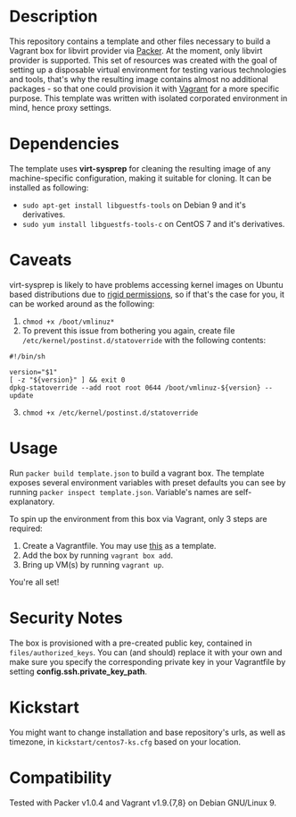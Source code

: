 # Description
This repository contains a template and other files necessary to build a Vagrant box for libvirt provider via [Packer](https://www.packer.io). At the moment, only libvirt provider is supported. This set of resources was created with the goal of setting up a disposable virtual environment for testing various technologies and tools, that's why the resulting image contains almost no additional packages - so that one could provision it with [Vagrant](https://www.vagrantup.com) for a more specific purpose. This template was written with isolated corporated environment in mind, hence proxy settings.

# Dependencies
The template uses **virt-sysprep** for cleaning the resulting image of any machine-specific configuration, making it suitable for cloning. It can be installed as following:
* `sudo apt-get install libguestfs-tools` on Debian 9 and it's derivatives.
* `sudo yum install libguestfs-tools-c` on CentOS 7 and it's derivatives.

# Caveats

virt-sysprep is likely to have problems accessing kernel images on Ubuntu based distributions due to [rigid permissions](https://bugs.launchpad.net/fuel/+bug/1467579), so if that's the case for you, it can be worked around as the following:
1. `chmod +x /boot/vmlinuz*`
2. To prevent this issue from bothering you again, create file `/etc/kernel/postinst.d/statoverride` with the following contents:
```
#!/bin/sh

version="$1"
[ -z "${version}" ] && exit 0
dpkg-statoverride --add root root 0644 /boot/vmlinuz-${version} --update
```
3. `chmod +x /etc/kernel/postinst.d/statoverride`

# Usage
Run `packer build template.json` to build a vagrant box. The template exposes several environment variables with preset defaults you can see by running `packer inspect template.json`. Variable's names are self-explanatory. 

To spin up the environment from this box via Vagrant, only 3 steps are required:
1. Create a Vagrantfile. You may use [this](https://github.com/AlekseyUsov/vagrant/blob/master/Vagrantfile) as a template.
2. Add the box by running `vagrant box add`.
3. Bring up VM(s) by running `vagrant up`.

You're all set!

# Security Notes
The box is provisioned with a pre-created public key, contained in `files/authorized_keys`. You can (and should) replace it with your own and make sure you specify the corresponding private key in your Vagrantfile by setting **config.ssh.private_key_path**.


# Kickstart
You might want to change installation and base repository's urls, as well as timezone, in `kickstart/centos7-ks.cfg` based on your location.

# Compatibility
Tested with Packer v1.0.4 and Vagrant v1.9.{7,8} on Debian GNU/Linux 9.
